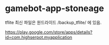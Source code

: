 ﻿# gamebot-app-stoneage


tflite 최신 파일은 원드라이드 /backup_tflite/ 에 있음.

https://play.google.com/store/apps/details?id=com.highserpot.myapplication
